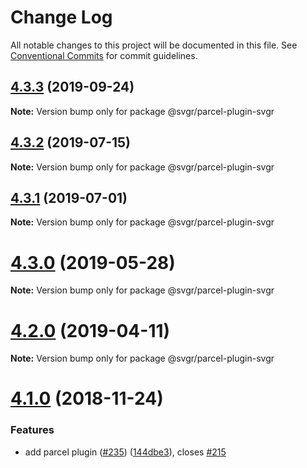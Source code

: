 # Change Log

All notable changes to this project will be documented in this file.
See [Conventional Commits](https://conventionalcommits.org) for commit guidelines.

## [4.3.3](https://github.com/gregberge/svgr/tree/master/packages/parcel-plugin-svgr/compare/v4.3.2...v4.3.3) (2019-09-24)

**Note:** Version bump only for package @svgr/parcel-plugin-svgr





## [4.3.2](https://github.com/gregberge/svgr/tree/master/packages/parcel-plugin-svgr/compare/v4.3.1...v4.3.2) (2019-07-15)

**Note:** Version bump only for package @svgr/parcel-plugin-svgr





## [4.3.1](https://github.com/gregberge/svgr/tree/master/packages/parcel-plugin-svgr/compare/v4.3.0...v4.3.1) (2019-07-01)

**Note:** Version bump only for package @svgr/parcel-plugin-svgr





# [4.3.0](https://github.com/gregberge/svgr/tree/master/packages/parcel-plugin-svgr/compare/v4.2.0...v4.3.0) (2019-05-28)

**Note:** Version bump only for package @svgr/parcel-plugin-svgr





# [4.2.0](https://github.com/gregberge/svgr/tree/master/packages/parcel-plugin-svgr/compare/v4.1.0...v4.2.0) (2019-04-11)

**Note:** Version bump only for package @svgr/parcel-plugin-svgr





# [4.1.0](https://github.com/gregberge/svgr/compare/v4.0.4...v4.1.0) (2018-11-24)


### Features

* add parcel plugin ([#235](https://github.com/gregberge/svgr/issues/235)) ([144dbe3](https://github.com/gregberge/svgr/commit/144dbe3)), closes [#215](https://github.com/gregberge/svgr/issues/215)
